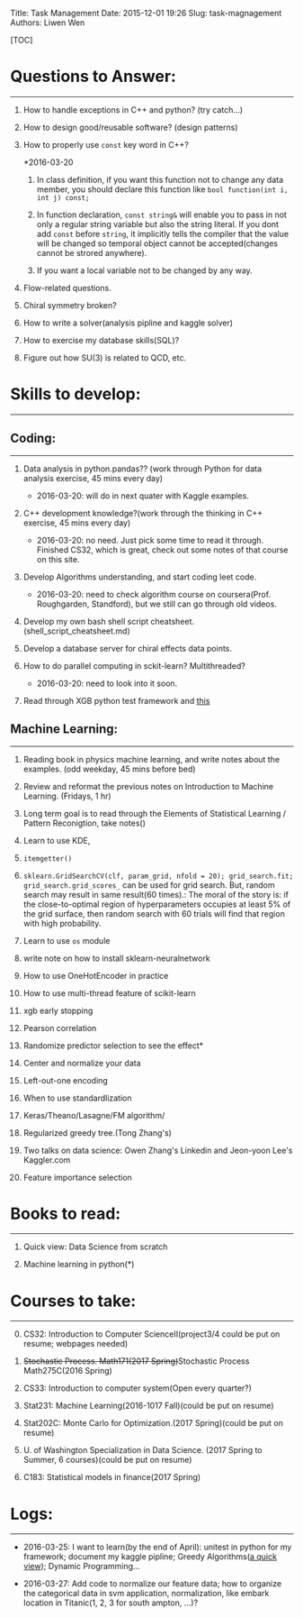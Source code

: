 Title: Task Management
Date: 2015-12-01 19:26
Slug: task-magnagement
Authors: Liwen Wen

[TOC]
# Questions to Answer: 
---
1. How to handle exceptions in C++ and python? (try catch...)

2. How to design good/reusable software? (design patterns)

3. How to properly use `const` key word in C++? 

      *2016-03-20
    
      1. In class definition, if you want this function not to change any data member, you should declare this function like `bool function(int i, int j) const;`     
 
      2. In function declaration, `const string&` will enable you to pass in not only a regular string variable but also the string literal. If you dont add `const` before `string`, it implicitly tells the compiler that the value will be changed so temporal object cannot be accepted(changes cannot be strored anywhere).  
       
      3. If you want a local variable not to be changed by any way.

4. Flow-related questions.

5. Chiral symmetry broken?

6. How to write a solver(analysis pipline and kaggle solver)

7. How to exercise my database skills(SQL)? 

8. Figure out how SU(3) is related to QCD, etc. 

# Skills to develop:
---
## Coding: 
---

   1. Data analysis in python.pandas?? (work through Python for data analysis exercise, 45 mins every day)

      * 2016-03-20: will do in next quater with Kaggle examples.

   2. C++ development knowledge?(work through the thinking in C++ exercise, 45 mins every day)

      * 2016-03-20: no need. Just pick some time to read it through. Finished CS32, which is great, check out some notes of that course on this site.

   3. Develop Algorithms understanding, and start coding leet code.

      * 2016-03-20: need to check algorithm course on coursera(Prof. Roughgarden, Standford), but we still can go through old videos.       

   4. Develop my own bash shell script cheatsheet.(shell_script_cheatsheet.md)  

   5. Develop a database server for chiral effects data points. 

   6. How to do parallel computing in sckit-learn? Multithreaded?

      * 2016-03-20: need to look into it soon.

   7. Read through XGB python test framework and [this](http://docs.python-guide.org/en/latest/writing/tests/)

## Machine Learning:
---
  
   1. Reading book in physics machine learning, and write notes about the examples. (odd weekday, 45 mins before bed) 

   2. Review and reformat the previous notes on Introduction to Machine Learning. (Fridays, 1 hr)

   3. Long term goal is to read through the Elements of Statistical Learning / Pattern Reconigtion, take notes() 

   4. Learn to use KDE,

   5. `itemgetter()`

   6. `sklearn.GridSearchCV(clf, param_grid, nfold = 20); grid_search.fit; grid_search.grid_scores_` can be used for grid search. But, random search may result in same result(60 times).: The moral of the story is: if the close-to-optimal region of hyperparameters occupies at least 5% of the grid surface, then random search with 60 trials will find that region with high probability. 

   7. Learn to use `os` module

   8. write note on how to install sklearn-neuralnetwork

   9. How to use OneHotEncoder in practice

   10. How to use multi-thread feature of scikit-learn

   11. xgb early stopping

   12. Pearson correlation

   13. Randomize predictor selection to see the effect*

   15. Center and normalize your data

   16. Left-out-one encoding

   17. When to use standardlization

   18. Keras/Theano/Lasagne/FM algorithm/

   19. Regularized greedy tree.(Tong Zhang's)

   20. Two talks on data science: Owen Zhang's Linkedin and Jeon-yoon Lee's Kaggler.com
 
   21. Feature importance selection

# Books to read:
---
1. Quick view: Data Science from scratch

2. Machine learning in python(\*)

# Courses to take:
---
0. CS32: Introduction to Computer ScienceII(project3/4 could be put on resume; webpages needed)

1. <del>Stochastic Process. Math171(2017 Spring)</del>Stochastic Process Math275C(2016 Spring)

2. CS33: Introduction to computer system(Open every quarter?)

3. Stat231: Machine Learning(2016-1017 Fall)(could be put on resume)

3. Stat202C: Monte Carlo for Optimization.(2017 Spring)(could be put on resume)

4. U. of Washington Specialization in Data Science. (2017 Spring to Summer, 6 courses)(could be put on resume)

5. C183: Statistical models in finance(2017 Spring)

# Logs:
---
* 2016-03-25: I want to learn(by the end of April): unitest in python for my framework; document my kaggle pipline; Greedy Algorithms([a quick view](https://www.youtube.com/watch?v=cu7TMYj0dBg)); Dynamic Programming...  

* 2016-03-27: Add code to normalize our feature data; how to organize the categorical data in svm application, normalization, like embark location in Titanic(1, 2, 3 for south ampton, ...)?

